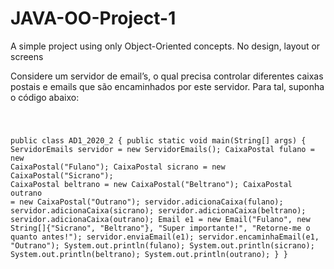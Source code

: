 # JAVA-OO-Project-1

A simple project using only Object-Oriented concepts. No design, layout or screens

Considere um servidor de email’s, o qual precisa controlar diferentes caixas postais e emails que são encaminhados por este servidor. Para tal, suponha o código abaixo:

<code>

public class AD1_2020_2 {
public static void main(String[] args) {
ServidorEmails servidor = new ServidorEmails();
CaixaPostal fulano = new CaixaPostal("Fulano");
CaixaPostal sicrano = new CaixaPostal("Sicrano");
CaixaPostal beltrano = new CaixaPostal("Beltrano");
CaixaPostal outrano = new CaixaPostal("Outrano");
servidor.adicionaCaixa(fulano);
servidor.adicionaCaixa(sicrano);
servidor.adicionaCaixa(beltrano);
servidor.adicionaCaixa(outrano);
Email e1 = new Email("Fulano",
new String[]{"Sicrano", "Beltrano"},
"Super importante!",
"Retorne-me o quanto antes!");
servidor.enviaEmail(e1);
servidor.encaminhaEmail(e1, "Outrano");
System.out.println(fulano);
System.out.println(sicrano);
System.out.println(beltrano);
System.out.println(outrano);
}
}

</code>
